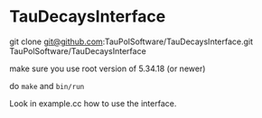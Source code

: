 # TauDecaysInterface

git clone git@github.com:TauPolSoftware/TauDecaysInterface.git TauPolSoftware/TauDecaysInterface

make sure you use root version of 5.34.18 (or newer)

do `make` and `bin/run`

Look in example.cc how to use the interface. 
